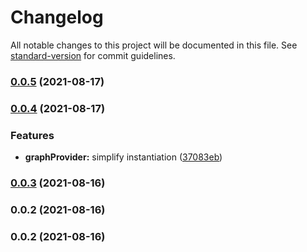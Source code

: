 # Changelog

All notable changes to this project will be documented in this file. See [standard-version](https://github.com/conventional-changelog/standard-version) for commit guidelines.

### [0.0.5](https://github.com/rryter/provider-wrappers/compare/v0.0.4...v0.0.5) (2021-08-17)

### [0.0.4](https://github.com/rryter/provider-wrappers/compare/v0.0.3...v0.0.4) (2021-08-17)


### Features

* **graphProvider:** simplify instantiation ([37083eb](https://github.com/rryter/provider-wrappers/commit/37083eb7e5b1599efa63ed2bc79020ea1164ea06))

### [0.0.3](https://github.com/rryter/provider-wrappers/compare/v0.0.2...v0.0.3) (2021-08-16)

### 0.0.2 (2021-08-16)

### 0.0.2 (2021-08-16)
